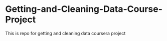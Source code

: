 # Getting-and-Cleaning-Data-Course-Project
This is repo for getting and cleaning data coursera project
